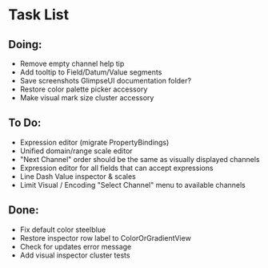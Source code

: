 # Task List

## Doing:

 - Remove empty channel help tip 
 - Add tooltip to Field/Datum/Value segments
 - Save screenshots GlimpseUI documentation folder?
 - Restore color palette picker accessory
 - Make visual mark size cluster accessory

## To Do:

 - Expression editor (migrate PropertyBindings)
 - Unified domain/range scale editor
 - "Next Channel" order should be the same as visually displayed channels
 - Expression editor for all fields that can accept expressions
 - Line Dash Value inspector & scales
 - Limit Visual / Encoding "Select Channel" menu to available channels

## Done:

 - Fix default color steelblue
 - Restore inspector row label to ColorOrGradientView
 - Check for updates error message
 - Add visual inspector cluster tests


